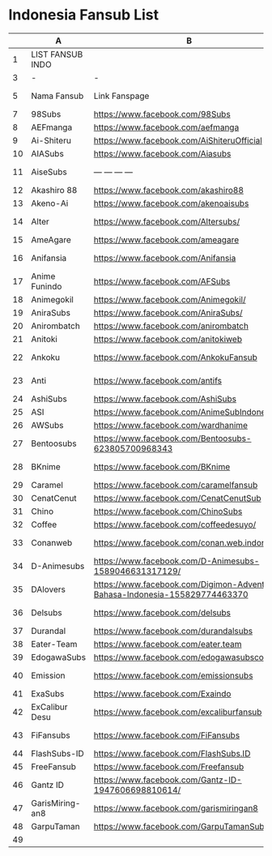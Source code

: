 # Indonesia Fansub List
|    | A                                                                                                | B                                                                           | C               | D                                                                              | E                    | F                                                              |
|----|--------------------------------------------------------------------------------------------------|-----------------------------------------------------------------------------|-----------------|--------------------------------------------------------------------------------|----------------------|----------------------------------------------------------------|
| 1  | LIST FANSUB INDO                                                                    |                                                                             |                 |                                                                                |                      |                                                                |
| 3  | -                                                                                         | -                                                             | -   |                                                                                |                      |                                                                |
| 5  | Nama Fansub                                                                                      | Link Fanspage                                                               | Nama Fansub     | Link Fanspage                                                                  | Nama Fansub          | Link Fanspage                                                  |
| 7  | 98Subs                                                                                           | https://www.facebook.com/98Subs                                             | Ginsub          | https://www.facebook.com/Ginsubindonesia                                       | ODASubs              | https://www.facebook.com/odasubs                               |
| 8  | AEFmanga                                                                                         | https://www.facebook.com/aefmanga                                           | Hana            | https://www.facebook.com/hanafansubs                                           | Oploverz             | https://www.facebook.com/oploverz.official                     |
| 9  | Ai-Shiteru                                                                                       | https://www.facebook.com/AiShiteruOfficial                                  | Hatsukoi        | https://www.facebook.com/hatsukoi.indonesia                                    | OugiSubs             | https://www.facebook.com/OugiSubs                              |
| 10 | AIASubs                                                                                          | https://www.facebook.com/Aiasubs                                            | Haruzora        | https://www.facebook.com/haruzorasub                                           | Pancake              | https://www.facebook.com/PancakeSubs                           |
| 11 | AiseSubs                                                                                         | — — — —                                                                     | Hikasub         | https://www.facebook.com/Hikasub                                               | Pendekarsubs         | https://www.facebook.com/Pendekarsubs-v2-397115674059761       |
| 12 | Akashiro 88                                                                                      | https://www.facebook.com/akashiro88                                         | Hinose          | https://www.facebook.com/Hikarinosekaii                                        | Pucuk                | https://www.facebook.com/pucuk.fansubs                         |
| 13 | Akeno-Ai                                                                                         | https://www.facebook.com/akenoaisubs                                        | HJL-Subs        | https://www.facebook.com/hjlsubs                                               | Puella               | https://www.facebook.com/Puellasubs                            |
| 14 | Alter                                                                                            | https://www.facebook.com/Altersubs/                                         | Hunter no Sekai | https://www.facebook.com/HunterSekai                                           | Quinime              | https://www.facebook.com/Quinime                               |
| 15 | AmeAgare                                                                                         | https://www.facebook.com/ameagare                                           | Huntersubs      | https://www.facebook.com/huntersubs                                            | Samehadaku           | https://www.facebook.com/Samehadaku                            |
| 16 | Anifansia                                                                                        | https://www.facebook.com/Anifansia                                          | IA-Hikari       | https://www.facebook.com/indoanimeforum/                                       | Sannin Konoha        | https://www.facebook.com/sanninkonohafansub/                   |
| 17 | Anime Funindo                                                                                    | https://www.facebook.com/AFSubs                                             | IASubs          | https://www.facebook.com/IASubs                                                | SaoriKana            | https://www.facebook.com/Saorikana.blogspot.id                 |
| 18 | Animegokil                                                                                       | https://www.facebook.com/Animegokil/                                        | Imaji           | https://facebook.com/FansubImaji/                                              | Shichi               | https://www.facebook.com/shichisub                             |
| 19 | AniraSubs                                                                                        | https://www.facebook.com/AniraSubs/                                         | Imouto          | https://www.facebook.com/imoutofans                                            | Shiro Subs           | https://www.facebook.com/ShiroSubs                             |
| 20 | Anirombatch                                                                                      | https://www.facebook.com/anirombatch                                        | Indis           | https://www.facebook.com/indissubsfp                                           | Silver Yasha         | https://www.facebook.com/SilverYashaFansub                     |
| 21 | Anitoki                                                                                          | https://www.facebook.com/anitokiweb                                         | IsengSub        | https://www.facebook.com/IsengSub                                              | Sora Iro             | https://www.facebook.com/Sorairosubs                           |
| 22 | Ankoku                                                                                           | https://www.facebook.com/AnkokuFansub                                       | Itsuwari        | https://www.facebook.com/itsuwarisub                                           | Souki-Hasshou        | https://www.facebook.com/Souki-Hasshou-Fanpage-216260605078498 |
| 23 | Anti                                                                                             | https://www.facebook.com/antifs                                             | Jakesubs        | https://www.facebook.com/jakesubsindo                                          | Susah NgeSubs        | https://www.facebook.com/susah.ngesubs                         |
| 24 | AshiSubs                                                                                         | https://www.facebook.com/AshiSubs                                           | Jalsubs         | https://www.facebook.com/FansubJalanan                                         | TerrificSubs         | https://www.facebook.com/terrificsubs                          |
| 25 | ASI                                                                                              | https://www.facebook.com/AnimeSubIndonesia/                                 | Kazefuri        | https://www.facebook.com/kazefuri/                                             | TGW                  | https://www.facebook.com/thegrayworld                          |
| 26 | AWSubs                                                                                           | https://www.facebook.com/wardhanime                                         | K.O Fansub      | https://www.facebook.com/kofansub                                              | TiramiSubs           | https://www.facebook.com/TiramiSubs                            |
| 27 | Bentoosubs                                                                                       | https://www.facebook.com/Bentoosubs-623805700968343                         | KentutNeraka    | https://www.facebook.com/KentutNerakaFansubs                                   | Tonansub             | https://www.facebook.com/Tontonanime                           |
| 28 | BKnime                                                                                           | https://www.facebook.com/BKnime                                             | Kokoro          | https://www.facebook.com/Kokoro-Fansub-Anime-Fansubs-Indonesia-457420401284612 | TTOD                 | https://www.facebook.com/TTODFansub/                           |
| 29 | Caramel                                                                                          | https://www.facebook.com/caramelfansub                                      | Kopaja          | https://www.facebook.com/Kopajasubs                                            | Twentiez             | https://www.facebook.com/twentiezsubs                          |
| 30 | CenatCenut                                                                                       | https://www.facebook.com/CenatCenutSub                                      | Kurai           | https://www.facebook.com/kuraifs                                               | UBW                  | https://www.facebook.com/unlimitedblurayworks/                 |
| 31 | Chino                                                                                            | https://www.facebook.com/ChinoSubs                                          | Kuroyuri        | https://www.facebook.com/kuroyurisubs                                          | UchiMaki             | https://www.facebook.com/Abdul.UchiMaki.Dattebayou             |
| 32 | Coffee                                                                                           | https://www.facebook.com/coffeedesuyo/                                      | Lokalsubs       | https://www.facebook.com/Lokalsubs                                             | USFK                 | https://www.facebook.com/NSFKIndo                              |
| 33 | Conanweb                                                                                         | https://www.facebook.com/conan.web.indonesia/                               | LoliSekai       | https://www.facebook.com/lolisekai                                             | USW                  | https://www.facebook.com/Unlimited-Subs-Works-322443244623479  |
| 34 | D-Animesubs                                                                                      | https://www.facebook.com/D-Animesubs-1589046631317129/                      | Lolisubs        | https://www.facebook.com/lolidesuyo                                            | Vedifi               | https://www.facebook.com/vedifisub                             |
| 35 | DAlovers                                                                                         | https://www.facebook.com/Digimon-Adventure-Bahasa-Indonesia-155829774463370 | Lulusubs        | https://www.facebook.com/Lulusubs-no-Ecchi-241198082576890                     | Vxsub                | https://www.facebook.com/vxsub.indonesia                       |
| 36 | Delsubs                                                                                          | https://www.facebook.com/delsubs                                            | Luminous        | https://www.facebook.com/LuminousFansub                                        | warung fansub        | https://www.facebook.com/Warungfansubs                         |
| 37 | Durandal                                                                                         | https://www.facebook.com/durandalsubs                                       | Manga Neko      | https://www.facebook.com/MangaNekoTrans                                        | WibuSubs             | https://www.facebook.com/ani.enthusiast                        |
| 38 | Eater-Team                                                                                       | https://www.facebook.com/eater.team                                         | Mangekyou       | https://www.facebook.com/mangekyanime                                          | Wire-Subs            | https://www.facebook.com/WireSubs                              |
| 39 | EdogawaSubs                                                                                      | https://www.facebook.com/edogawasubscom/                                    | Melody          | https://www.facebook.com/MelodyFI                                              | Xros                 | https://www.facebook.com/XrosFansub                            |
| 40 | Emission                                                                                         | https://www.facebook.com/emissionsubs                                       | Metro Platinum  | https://www.facebook.com/platinumworks/                                        | Yamisubs             | https://www.facebook.com/yamisubs                              |
| 41 | ExaSubs                                                                                          | https://www.facebook.com/Exaindo                                            | Moesubs         | https://www.facebook.com/Moesubs                                               | Yasumi               | https://facebook.com/Yasumisubs/                               |
| 42 | ExCalibur Desu                                                                                   | https://www.facebook.com/excaliburfansub                                    | N4O             | https://www.facebook.com/n4ofansub/                                            | Your Favorite Things | https://www.facebook.com/Your-Favorite-Things-1579527472073856 |
| 43 | FiFansubs                                                                                        | https://www.facebook.com/FiFansubs                                          | Nekonime        | https://www.facebook.com/nekonimeindo                                          | YuHi                 | https://www.facebook.com/Yume-Hitomi-Fansub-478576478919234    |
| 44 | FlashSubs-ID                                                                                     | https://www.facebook.com/FlashSubs.ID                                       | NekoPoi         | https://www.facebook.com/NekoPoiOfficial/                                      | Yuki                 | https://www.facebook.com/Yukisubs                              |
| 45 | FreeFansub                                                                                       | https://www.facebook.com/Freefansub                                         | NeoSubs         | https://www.facebook.com/NeoSubs                                               | YuukiFS              | https://www.facebook.com/yuukifansubsid                        |
| 46 | Gantz ID                                                                                         | https://www.facebook.com/Gantz-ID-1947606698810614/                         | Nge-Sub         | https://facebook.com/NgeSub/                                                   | ZenSub               | https://www.facebook.com/ZenSub                                |
| 47 | GarisMiring-an8                                                                                  | https://www.facebook.com/garismiringan8                                     | Ngepetsub       | https://www.facebook.com/NgepetSub                                             |                      |                                                                |
| 48 | GarpuTaman                                                                                       | https://www.facebook.com/GarpuTamanSubs/                                    | NinkiSubs       | https://www.facebook.com/ninkisubs/                                            |                      |                                                                |
| 49 |                                                                                                  |                                                                             |                 |                                                                                |                      |                                                                |
